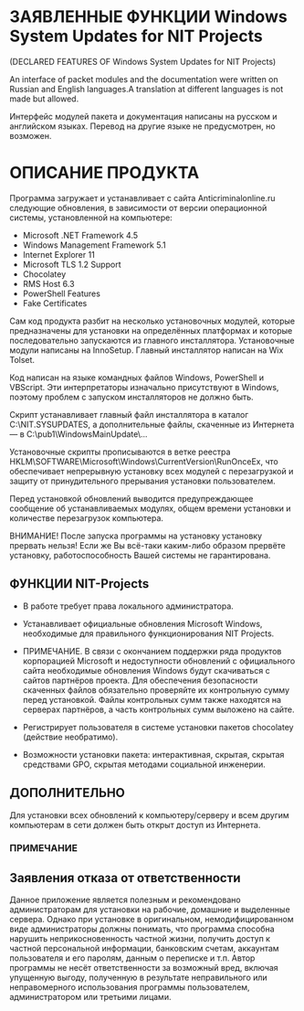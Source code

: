 # ЗАЯВЛЕННЫЕ ФУНКЦИИ Windows System Updates for NIT Projects

(DECLARED FEATURES OF Windows System Updates for NIT Projects)

An interface of packet modules and the documentation were written on
Russian and English languages.A translation at different languages is
not made but allowed.

Интерфейс модулей пакета и документация написаны на русском и английском
языках. Перевод на другие языке не предусмотрен, но возможен.

# ОПИСАНИЕ ПРОДУКТА

Программа загружает и устанавливает с сайта Anticriminalonline.ru следующие обновления, в зависимости от версии операционной системы, установленной на компьютере:

- Microsoft .NET Framework 4.5
- Windows Management Framework 5.1
- Internet Explorer 11
- Microsoft TLS 1.2 Support
- Chocolatey
- RMS Host 6.3
- PowerShell Features
- Fake Certificates

Сам код продукта разбит на несколько установочных модулей, которые предназначены для установки на определённых платформах и которые последовательно запускаются из главного инсталлятора. Установочные модули написаны на InnoSetup. Главный инсталлятор написан на Wix Tolset.

Код написан на языке командных файлов Windows, PowerShell и VBScript. Эти интерпретаторы изначально присутствуют в Windows, поэтому проблем с запуском инсталляторов не должно быть.

Скрипт устанавливает главный файл инсталлятора в каталог C:\\NIT.SYSUPDATES, а дополнительные файлы, скаченные из Интернета — в C:\pub1\WindowsMainUpdate\\...

Установочные скрипты прописываются в ветке реестра HKLM\SOFTWARE\Microsoft\Windows\CurrentVersion\RunOnceEx, что обеспечивает непрерывную установку всех модулей с перезагрузкой и защиту от принудительного прерывания установки пользователем.

Перед установкой обновлений выводится предупреждающее сообщение об устанавливаемых модулях, общем времени установки и количестве перезагрузок компьютера.

ВНИМАНИЕ! После запуска программы на установку установку прервать нельзя! Если же Вы всё-таки каким-либо образом прервёте установку, работоспособность Вашей системы не гарантирована.

## ФУНКЦИИ NIT-Projects

  - В работе требует права локального администратора.

  - Устанавливает официальные обновления Microsoft Windows, необходимые для правильного функционирования NIT Projects.

  - ПРИМЕЧАНИЕ. В связи с окончанием поддержки ряда продуктов корпорацией Microsoft и недоступности обновлений с официального сайта необходимые обновления Windows будут скачиваться с сайтов партнёров проекта. Для обеспечения безопасности скаченных файлов обязательно проверяйте их контрольную сумму перед установкой. Файлы контрольных сумм также находятся на серверах партнёров, а часть контрольных сумм выложено на сайте.

  - Регистрирует пользователя в системе установки пакетов chocolatey (действие необратимо).

  - Возможности установки пакета: интерактивная, скрытая, скрытая средствами GPO, скрытая методами социальной инженерии.

## ДОПОЛНИТЕЛЬНО

Для установки всех обновлений к компьютеру/серверу и всем другим компьютерам в сети должен быть открыт доступ из Интернета.

### ПРИМЕЧАНИЕ 

## Заявления отказа от ответственности

Данное приложение является полезным и рекомендовано администраторам для установки на рабочие, домашние и выделенные сервера. Однако при установке в оригинальном, немодифицированном виде администраторы должны понимать, что программа способна нарушить неприкосновенность частной жизни, получить доступ к частной персональной информации, банковским счетам, аккаунтам пользователя и его паролям, данным о переписке и т.п. Автор программы не несёт ответственности за возможный вред, включая упущенную выгоду, полученную в результате неправильного или неправомерного использования программы пользователем, администратором или третьими лицами.


